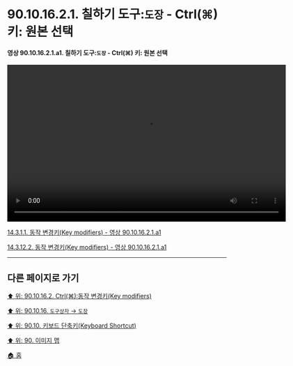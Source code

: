 # 90.10.16.2.1. 칠하기 도구:`도장` - Ctrl(⌘) 키: 원본 선택

<a id="90-10-16-02-01-a1"></a>

#### 영상 90.10.16.2.1.a1. 칠하기 도구:`도장` - Ctrl(⌘) 키: 원본 선택
<video controls="controls" width="640" height="360" src="https://github.com/wonder13662/gimp/assets/15767104/3a4df05f-fc8a-4736-a5cb-4161269c23fa"></video>

[14.3.1.1. 동작 변경키(Key modifiers) - 영상 90.10.16.2.1.a1](./14-03-01-01-key_modifiers.md#90-10-16-02-01-a1)

[14.3.12.2. 동작 변경키(Key modifiers) - 영상 90.10.16.2.1.a1](./14-03-12-02-key_modifiers.md#90-10-16-02-01-a1)

***

## 다른 페이지로 가기

[⬆️ 위: 90.10.16.2. Ctrl(⌘):동작 변경키(Key modifiers)](./90-10-16-02-00-key_modifier-ctrl.md)

[⬆️ 위: 90.10.16. `도구상자` → `도장`](./90-10-16-00-tool_box-clone.md)

[⬆️ 위: 90.10. 키보드 단축키(Keyboard Shortcut)](./90-10-00-keyboard_shortcut.md)

[⬆️ 위: 90. 이미지 맵](./90-00-image-map.md)

[🏠 홈](./00-home.md)